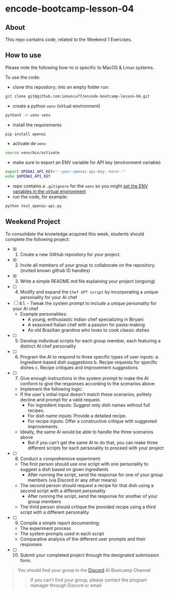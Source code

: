 # encode-bootcamp-lesson-04

## About
This repo contains code, related to the Weekend 1 Exercises.

## How to use
Please note the following how-to is specific to MacOS & Linux systems.

To use the code:
- clone this repository; into an empty folder run:
```bash
git clone git@github.com:ionescu77/encode-bootcamp-lesson-04.git
```
- create a python `venv` (virtual environment)
```bash
python3 -m venv venv
```
- install the requirements
```bash
pip install openai
```
- activate de `venv`
```bash
source venv/bin/activate
```
- make sure to export an ENV variable for API key (environment variable)
```bash
export OPENAI_API_KEY="--your-openai-api-key--here--"
echo $OPENAI_API_KEY
```
- repo contains a `.gitignore` for the `venv` so you might [set the ENV variables in the virtual environment](https://stackoverflow.com/a/38645983/2861978)
- run the code, for example:
```bash
python test_openai-api.py
```

  
## Weekend Project

To consolidate the knowledge acquired this week, students should complete the following project:

- [x] 1. Create a new GitHub repository for your project.
- [x] 2. Invite all members of your group to collaborate on the repository. (invited known github ID handles)
- [x] 3. Write a simple README.md file explaining your project (ongoing)
- [ ] 4. Modify and expand the `Chef GPT script` by incorporating a unique personality for your AI chef
- [ ] 4.1.  - Tweak the system prompt to include a unique personality for your AI chef
   - Example personalities:
     - A young, enthusiastic Indian chef specializing in Biryani
     - A seasoned Italian chef with a passion for pasta-making
     - An old Brazilian grandma who loves to cook classic dishes
- [ ] 5. Develop individual scripts for each group member, each featuring a distinct AI chef personality
- [ ] 6. Program the AI to respond to three specific types of user inputs:
   a. Ingredient-based dish suggestions
   b. Recipe requests for specific dishes
   c. Recipe critiques and improvement suggestions
- [ ] 7. Give enough instructions in the system prompt to make the AI conform to give the responses according to the scenarios above
   - Implement the following logic:
   - If the user's initial input doesn't match these scenarios, politely decline and prompt for a valid request.
     - For ingredient inputs: Suggest only dish names without full recipes.
     - For dish name inputs: Provide a detailed recipe.
     - For recipe inputs: Offer a constructive critique with suggested improvements.
   - Ideally, the same AI would be able to handle the three scenarios above
     - But if you can't get the same AI to do that, you can make three different scripts for each personality to proceed with your project
- [ ] 8. Conduct a comprehensive experiment:
   - The first person should use one script with one personality to suggest a dish based on given ingredients
     - After running the script, send the response for one of your group members (via Discord or any other means)
   - The second person should request a recipe for that dish using a second script with a different personality
     - After running the script, send the response for another of your group members
   - The third person should critique the provided recipe using a third script with a different personality
- [ ] 9. Compile a simple report documenting:
   - The experiment process
   - The system prompts used in each script
   - Comparative analysis of the different user prompts and their responses
- [ ] 10. Submit your completed project through the designated submission form.

> You should find your group in the [Discord](https://discord.gg/encodeclub) AI Bootcamp Channel
>
> > If you can't find your group, please contact the program manager through Discord or email

